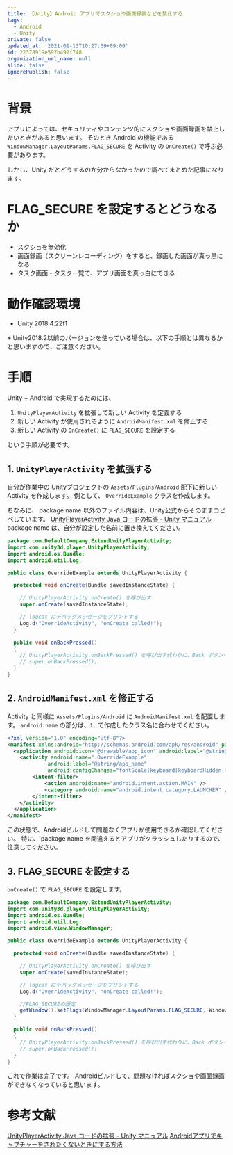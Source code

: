 ```yaml
---
title: 【Unity】Android アプリでスクショや画面録画などを禁止する
tags:
  - Android
  - Unity
private: false
updated_at: '2021-01-13T10:27:39+09:00'
id: 22378919e597b492f748
organization_url_name: null
slide: false
ignorePublish: false
---
```

# 背景

アプリによっては、セキュリティやコンテンツ的にスクショや画面録画を禁止したいときがあると思います。
そのとき Android の機能である `WindowManager.LayoutParams.FLAG_SECURE` を Activity の `OnCreate()` で呼ぶ必要があります。

しかし、Unity だとどうするのか分からなかったので調べてまとめた記事になります。

# FLAG_SECURE を設定するとどうなるか

- スクショを無効化
- 画面録画（スクリーンレコーディング）をすると、録画した画面が真っ黒になる
- タスク画面・タスク一覧で、アプリ画面を真っ白にできる

# 動作確認環境

- Unity 2018.4.22f1

※ Unity2018.2以前のバージョンを使っている場合は、以下の手順とは異なるかと思いますので、ご注意ください。

# 手順

Unity + Android で実現するためには、

1. `UnityPlayerActivity` を拡張して新しい Activity を定義する
2. 新しい Activity が使用されるように `AndroidManifest.xml` を修正する
3. 新しい Activity の `OnCreate()` に `FLAG_SECURE` を設定する

という手順が必要です。

## 1. `UnityPlayerActivity` を拡張する

自分が作業中の Unityプロジェクトの `Assets/Plugins/Android` 配下に新しい Activity を作成します。
例として、 `OverrideExample` クラスを作成します。

ちなみに、 package name 以外のファイル内容は、Unity公式からそのままコピペしています。
[UnityPlayerActivity Java コードの拡張 - Unity マニュアル](https://docs.unity3d.com/ja/2018.4/Manual/AndroidUnityPlayerActivity.html)
package name は、自分が設定した名前に置き換えてください。

```OverrideExample.java
package com.DefaultCompany.ExtendUnityPlayerActivity;
import com.unity3d.player.UnityPlayerActivity;
import android.os.Bundle;
import android.util.Log;

public class OverrideExample extends UnityPlayerActivity {

  protected void onCreate(Bundle savedInstanceState) {

    // UnityPlayerActivity.onCreate() を呼び出す
    super.onCreate(savedInstanceState);

    // logcat にデバッグメッセージをプリントする
    Log.d("OverrideActivity", "onCreate called!");
  }

  public void onBackPressed()
  {
    // UnityPlayerActivity.onBackPressed() を呼び出す代わりに、Back ボタンイベントを無視する
    // super.onBackPressed();
  }
}
```

## 2. `AndroidManifest.xml` を修正する

Activity と同様に `Assets/Plugins/Android` に `AndroidManifest.xml` を配置します。
`android:name` の部分は、`1.` で作成したクラス名に合わせてください。

```AndroidManifest.xml
<?xml version="1.0" encoding="utf-8"?>
<manifest xmlns:android="http://schemas.android.com/apk/res/android" package="com.company.product">
  <application android:icon="@drawable/app_icon" android:label="@string/app_name">
    <activity android:name=".OverrideExample"
             android:label="@string/app_name"
             android:configChanges="fontScale|keyboard|keyboardHidden|locale|mnc|mcc|navigation|orientation|screenLayout|screenSize|smallestScreenSize|uiMode|touchscreen">
        <intent-filter>
            <action android:name="android.intent.action.MAIN" />
            <category android:name="android.intent.category.LAUNCHER" />
        </intent-filter>
    </activity>
  </application>
</manifest>
```

この状態で、Androidビルドして問題なくアプリが使用できるか確認してください。
特に、 package name を間違えるとアプリがクラッシュしたりするので、注意してください。

## 3. FLAG_SECURE を設定する

`onCreate()` で `FLAG_SECURE` を設定します。

```OverrideExample.java
package com.DefaultCompany.ExtendUnityPlayerActivity;
import com.unity3d.player.UnityPlayerActivity;
import android.os.Bundle;
import android.util.Log;
import android.view.WindowManager;

public class OverrideExample extends UnityPlayerActivity {

  protected void onCreate(Bundle savedInstanceState) {

    // UnityPlayerActivity.onCreate() を呼び出す
    super.onCreate(savedInstanceState);

    // logcat にデバッグメッセージをプリントする
    Log.d("OverrideActivity", "onCreate called!");

    //FLAG_SECUREの設定
    getWindow().setFlags(WindowManager.LayoutParams.FLAG_SECURE, WindowManager.LayoutParams.FLAG_SECURE);
  }

  public void onBackPressed()
  {
    // UnityPlayerActivity.onBackPressed() を呼び出す代わりに、Back ボタンイベントを無視する
    // super.onBackPressed();
  }
}
```

これで作業は完了です。
Androidビルドして、問題なければスクショや画面録画ができなくなっていると思います。

# 参考文献

[UnityPlayerActivity Java コードの拡張 - Unity マニュアル](https://docs.unity3d.com/ja/2018.4/Manual/AndroidUnityPlayerActivity.html)
[Androidアプリでキャプチャーをされたくないときにする方法](http://buchi.hatenablog.com/entry/2015/10/09/184456)
